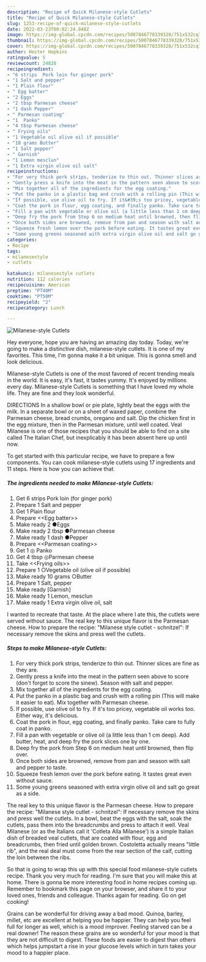 ```yaml
---
description: "Recipe of Quick Milanese-style Cutlets"
title: "Recipe of Quick Milanese-style Cutlets"
slug: 1253-recipe-of-quick-milanese-style-cutlets
date: 2022-03-23T00:02:24.848Z
image: https://img-global.cpcdn.com/recipes/5007846778339328/751x532cq70/milanese-style-cutlets-recipe-main-photo.jpg
thumbnail: https://img-global.cpcdn.com/recipes/5007846778339328/751x532cq70/milanese-style-cutlets-recipe-main-photo.jpg
cover: https://img-global.cpcdn.com/recipes/5007846778339328/751x532cq70/milanese-style-cutlets-recipe-main-photo.jpg
author: Hester Hopkins
ratingvalue: 5
reviewcount: 24828
recipeingredient:
- "6 strips  Pork loin for ginger pork"
- "1 Salt and pepper"
- "1 Plain flour"
- " Egg batter"
- "2 Eggs"
- "2 tbsp Parmesan cheese"
- "1 dash Pepper"
- " Parmesan coating"
- "1  Panko"
- "4 tbsp Parmesan cheese"
- " Frying oils"
- "1 Vegetable oil olive oil if possible"
- "10 grams Butter"
- "1 Salt pepper"
- " Garnish"
- "1 Lemon mesclun"
- "1 Extra virgin olive oil salt"
recipeinstructions:
- "For very thick pork strips, tenderize to thin out. Thinner slices are fine as they are."
- "Gently press a knife into the meat in the pattern seen above to score (don&#39;t forget to score the sinew). Season with salt and pepper."
- "Mix together all of the ingredients for the egg coating."
- "Put the panko in a plastic bag and crush with a rolling pin (This will make it easier to eat). Mix together with Parmesan cheese."
- "If possible, use olive oil to fry. If it&#39;s too pricey, vegetable oil works too. Either way, it&#39;s delicious."
- "Coat the pork in flour, egg coating, and finally panko. Take care to fully coat in panko."
- "Fill a pan with vegetable or olive oil (a little less than 1 cm deep). Add butter, heat, and deep fry the pork slices one by one."
- "Deep fry the pork from Step 6 on medium heat until browned, then flip over."
- "Once both sides are browned, remove from pan and season with salt and pepper to taste."
- "Squeeze fresh lemon over the pork before eating. It tastes great even without sauce."
- "Some young greens seasoned with extra virgin olive oil and salt go great as a side."
categories:
- Recipe
tags:
- milanesestyle
- cutlets

katakunci: milanesestyle cutlets 
nutrition: 112 calories
recipecuisine: American
preptime: "PT40M"
cooktime: "PT50M"
recipeyield: "2"
recipecategory: Lunch

---
```



![Milanese-style Cutlets](https://img-global.cpcdn.com/recipes/5007846778339328/751x532cq70/milanese-style-cutlets-recipe-main-photo.jpg)

Hey everyone, hope you are having an amazing day today. Today, we're going to make a distinctive dish, milanese-style cutlets. It is one of my favorites. This time, I'm gonna make it a bit unique. This is gonna smell and look delicious.

Milanese-style Cutlets is one of the most favored of recent trending meals in the world. It is easy, it's fast, it tastes yummy. It's enjoyed by millions every day. Milanese-style Cutlets is something that I have loved my whole life. They are fine and they look wonderful.

DIRECTIONS In a shallow bowl or pie plate, lightly beat the eggs with the milk. In a separate bowl or on a sheet of waxed paper, combine the Parmesan cheese, bread crumbs, oregano and salt. Dip the chicken first in the egg mixture, then in the Parmesan mixture, until well coated. Veal Milanese is one of those recipes that you should be able to find on a site called The Italian Chef, but inexplicably it has been absent here up until now.


To get started with this particular recipe, we have to prepare a few components. You can cook milanese-style cutlets using 17 ingredients and 11 steps. Here is how you can achieve that.

<!--inarticleads1-->

##### The ingredients needed to make Milanese-style Cutlets:

1. Get 6 strips  Pork loin (for ginger pork)
1. Prepare 1 Salt and pepper
1. Get 1 Plain flour
1. Prepare  &lt;&lt;Egg batter&gt;&gt;
1. Make ready 2 ●Eggs
1. Make ready 2 tbsp ●Parmesan cheese
1. Make ready 1 dash ●Pepper
1. Prepare  &lt;&lt;Parmesan coating&gt;&gt;
1. Get 1 ◎ Panko
1. Get 4 tbsp ◎Parmesan cheese
1. Take  &lt;&lt;Frying oils&gt;&gt;
1. Prepare 1 ○Vegetable oil (olive oil if possible)
1. Make ready 10 grams ○Butter
1. Prepare 1 Salt, pepper
1. Make ready  [Garnish]
1. Make ready 1 Lemon, mesclun
1. Make ready 1 Extra virgin olive oil, salt


I wanted to recreate that taste. At the place where I ate this, the cutlets were served without sauce. The real key to this unique flavor is the Parmesan cheese. How to prepare the recipe: &#34;Milanese style cutlet - schnitzel&#34;: If necessary remove the skins and press well the cutlets. 

<!--inarticleads2-->

##### Steps to make Milanese-style Cutlets:

1. For very thick pork strips, tenderize to thin out. Thinner slices are fine as they are.
1. Gently press a knife into the meat in the pattern seen above to score (don&#39;t forget to score the sinew). Season with salt and pepper.
1. Mix together all of the ingredients for the egg coating.
1. Put the panko in a plastic bag and crush with a rolling pin (This will make it easier to eat). Mix together with Parmesan cheese.
1. If possible, use olive oil to fry. If it&#39;s too pricey, vegetable oil works too. Either way, it&#39;s delicious.
1. Coat the pork in flour, egg coating, and finally panko. Take care to fully coat in panko.
1. Fill a pan with vegetable or olive oil (a little less than 1 cm deep). Add butter, heat, and deep fry the pork slices one by one.
1. Deep fry the pork from Step 6 on medium heat until browned, then flip over.
1. Once both sides are browned, remove from pan and season with salt and pepper to taste.
1. Squeeze fresh lemon over the pork before eating. It tastes great even without sauce.
1. Some young greens seasoned with extra virgin olive oil and salt go great as a side.


The real key to this unique flavor is the Parmesan cheese. How to prepare the recipe: &#34;Milanese style cutlet - schnitzel&#34;: If necessary remove the skins and press well the cutlets. In a bowl, beat the eggs with the salt, soak the cutlets, pass them into the breadcrumbs and press to attach it well. Veal Milanese (or as the Italians call it &#39;Cotleta Alla Milanese&#39;) is a simple Italian dish of breaded veal cutlets, that are coated with flour, egg and breadcrumbs, then fried until golden brown. Costoletta actually means &#34;little rib&#34;, and the real deal must come from the rear section of the calf, cutting the loin between the ribs. 

So that is going to wrap this up with this special food milanese-style cutlets recipe. Thank you very much for reading. I'm sure that you will make this at home. There is gonna be more interesting food in home recipes coming up. Remember to bookmark this page on your browser, and share it to your loved ones, friends and colleague. Thanks again for reading. Go on get cooking!

Grains can be wonderful for driving away a bad mood. Quinoa, barley, millet, etc are excellent at helping you be happier. They can help you feel full for longer as well, which is a mood improver. Feeling starved can be a real downer! The reason these grains are so wonderful for your mood is that they are not difficult to digest. These foods are easier to digest than others which helps jumpstart a rise in your glucose levels which in turn takes your mood to a happier place.
